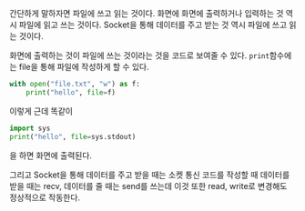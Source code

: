 간단하게 말하자면
파일에 쓰고 읽는 것이다.
화면에  화면에 출력하거나 입력하는 것 역시 파일에 읽고 쓰는 것이다.
Socket을 통해 데이터를 주고 받는 것 역시 파일에 쓰고 읽는 것이다.

화면에 출력하는 것이 파일에 쓰는 것이라는 것을 코드로 보여줄 수 있다.
`print`함수에는 file을 통해 파일에 작성하게 할 수 있다.
```python
with open("file.txt", "w") as f:
	print("hello", file=f)
```
이렇게
근데 똑같이

```python
import sys
print("hello", file=sys.stdout)
```
을 하면 화면에 출력된다.

그리고 Socket을 통해 데이터를 주고 받을 때는
소켓 통신 코드를 작성할 때
데이터를 받을 때는 recv, 데이터를 줄 때는 send를 쓰는데
이것 또한 read, write로 변경해도 정상적으로 작동한다.
